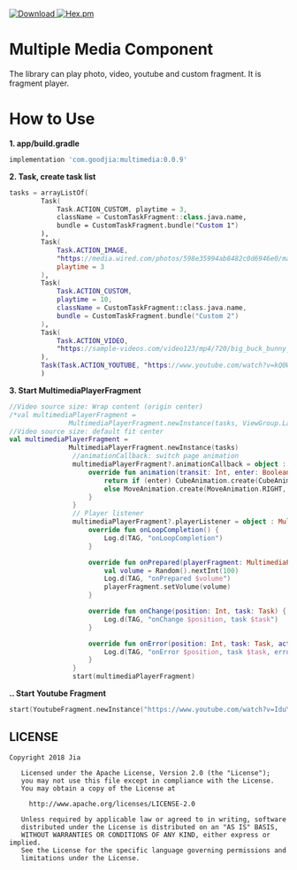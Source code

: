 [![Download](https://api.bintray.com/packages/jialian/goodJia/multimedia/images/download.svg) ](https://bintray.com/jialian/goodJia/multimedia/_latestVersion)
[![Hex.pm](https://img.shields.io/hexpm/l/plug.svg)](https://www.apache.org/licenses/LICENSE-2.0)

# Multiple Media Component
The library can play photo, video, youtube and custom fragment.
It is fragment player.

# How to Use

**1. app/build.gradle**
````gradle
implementation 'com.goodjia:multimedia:0.0.9'
````

**2. Task, create task list**
````kotlin
tasks = arrayListOf(
        Task(
            Task.ACTION_CUSTOM, playtime = 3,
            className = CustomTaskFragment::class.java.name,
            bundle = CustomTaskFragment.bundle("Custom 1")
        ),
        Task(
            Task.ACTION_IMAGE,
            "https://media.wired.com/photos/598e35994ab8482c0d6946e0/master/w_1164,c_limit/phonepicutres-TA.jpg",
            playtime = 3
        ),
        Task(
            Task.ACTION_CUSTOM,
            playtime = 10,
            className = CustomTaskFragment::class.java.name,
            bundle = CustomTaskFragment.bundle("Custom 2")
        ),
        Task(
            Task.ACTION_VIDEO,
            "https://sample-videos.com/video123/mp4/720/big_buck_bunny_720p_10mb.mp4"
        ),
        Task(Task.ACTION_YOUTUBE, "https://www.youtube.com/watch?v=kQ0WqJmqkLA")
        )
````

**3. Start MultimediaPlayerFragment**
````kotlin
//Video source size: Wrap content (origin center) 
/*val multimediaPlayerFragment = 
               MultimediaPlayerFragment.newInstance(tasks, ViewGroup.LayoutParams.WRAP_CONTENT)*/
//Video source size: default fit center
val multimediaPlayerFragment = 
               MultimediaPlayerFragment.newInstance(tasks)
                //animationCallback: switch page animation
                multimediaPlayerFragment?.animationCallback = object : MediaFragment.AnimationCallback {
                    override fun animation(transit: Int, enter: Boolean, nextAnim: Int): Animation? {
                        return if (enter) CubeAnimation.create(CubeAnimation.RIGHT, enter, DURATION).fading(0.3f, 1.0f)
                        else MoveAnimation.create(MoveAnimation.RIGHT, enter, DURATION).fading(1.0f, 0.3f)
                    }
                }
                // Player listener
                multimediaPlayerFragment?.playerListener = object : MultimediaPlayerFragment.PlayerListener {
                    override fun onLoopCompletion() {
                        Log.d(TAG, "onLoopCompletion")
                    }

                    override fun onPrepared(playerFragment: MultimediaPlayerFragment) {
                        val volume = Random().nextInt(100)
                        Log.d(TAG, "onPrepared $volume")
                        playerFragment.setVolume(volume)
                    }

                    override fun onChange(position: Int, task: Task) {
                        Log.d(TAG, "onChange $position, task $task")
                    }

                    override fun onError(position: Int, task: Task, action: Int, message: String?) {
                        Log.d(TAG, "onError $position, task $task, error $message")
                    }
                }
                start(multimediaPlayerFragment)
````

**.. Start Youtube Fragment**
````kotlin
start(YoutubeFragment.newInstance("https://www.youtube.com/watch?v=IduYAx4ptNU"))
````

## LICENSE
````
Copyright 2018 Jia

   Licensed under the Apache License, Version 2.0 (the "License");
   you may not use this file except in compliance with the License.
   You may obtain a copy of the License at

     http://www.apache.org/licenses/LICENSE-2.0

   Unless required by applicable law or agreed to in writing, software
   distributed under the License is distributed on an "AS IS" BASIS,
   WITHOUT WARRANTIES OR CONDITIONS OF ANY KIND, either express or implied.
   See the License for the specific language governing permissions and
   limitations under the License.
````
